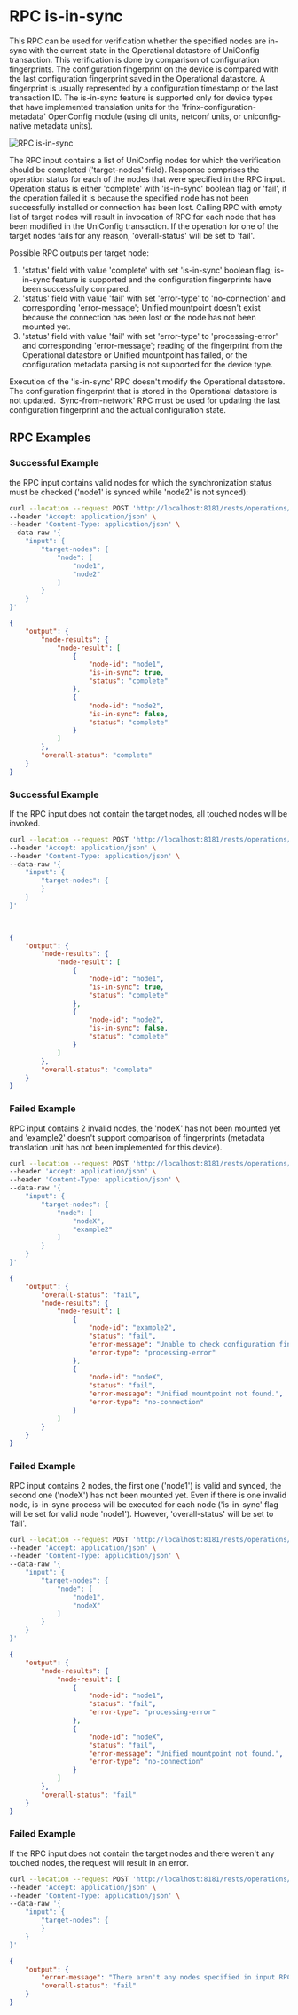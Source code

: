 # RPC is-in-sync

This RPC can be used for verification whether the specified nodes are
in-sync with the current state in the Operational datastore of UniConfig
transaction. This verification is done by comparison of configuration
fingerprints. The configuration fingerprint on the device is compared
with the last configuration fingerprint saved in the Operational
datastore. A fingerprint is usually represented by a configuration
timestamp or the last transaction ID. The is-in-sync feature is
supported only for device types that have implemented translation units
for the 'frinx-configuration-metadata' OpenConfig module (using cli
units, netconf units, or uniconfig-native metadata units).

![RPC is-in-sync](RPC_is-in-sync-RPC_is_in_sync.svg)

The RPC input contains a list of UniConfig nodes for which the
verification should be completed ('target-nodes' field). Response
comprises the operation status for each of the nodes that were specified
in the RPC input. Operation status is either 'complete' with
'is-in-sync' boolean flag or 'fail', if the operation failed it is
because the specified node has not been successfully installed or
connection has been lost. Calling RPC with empty list of target nodes
will result in invocation of RPC for each node that has been modified in
the UniConfig transaction. If the operation for one of the target nodes
fails for any reason, 'overall-status' will be set to 'fail'.

Possible RPC outputs per target node:

1. 'status' field with value 'complete' with set 'is-in-sync' boolean
    flag; is-in-sync feature is supported and the configuration
    fingerprints have been successfully compared.
2. 'status' field with value 'fail' with set 'error-type' to
    'no-connection' and corresponding 'error-message'; Unified
    mountpoint doesn't exist because the connection has been lost or the
    node has not been mounted yet.
3. 'status' field with value 'fail' with set 'error-type' to
    'processing-error' and corresponding 'error-message'; reading of the
    fingerprint from the Operational datastore or Unified mountpoint has
    failed, or the configuration metadata parsing is not supported for
    the device type.

Execution of the 'is-in-sync' RPC doesn't modify the Operational
datastore. The configuration fingerprint that is stored in the
Operational datastore is not updated. 'Sync-from-network' RPC must be
used for updating the last configuration fingerprint and the actual
configuration state.

## RPC Examples

### Successful Example

the RPC input contains valid nodes for which the synchronization status
must be checked ('node1' is synced while 'node2' is not synced):

```bash RPC Request
curl --location --request POST 'http://localhost:8181/rests/operations/uniconfig-manager:is-in-sync' \
--header 'Accept: application/json' \
--header 'Content-Type: application/json' \
--data-raw '{
    "input": {
        "target-nodes": {
            "node": [
                "node1",
                "node2"
            ]
        }
    }
}'
```

```json RPC Response, Status: 200
{
    "output": {
        "node-results": {
            "node-result": [
                {
                    "node-id": "node1",
                    "is-in-sync": true,
                    "status": "complete"
                },
                {
                    "node-id": "node2",
                    "is-in-sync": false,
                    "status": "complete"
                }
            ]
        },
        "overall-status": "complete"
    }
}
```
### Successful Example

If the RPC input does not contain the target nodes, all touched nodes
will be invoked.

```bash RPC Request
curl --location --request POST 'http://localhost:8181/rests/operations/uniconfig-manager:is-in-sync' \
--header 'Accept: application/json' \
--header 'Content-Type: application/json' \
--data-raw '{
    "input": {
        "target-nodes": {
        }
    }
}'
```

```json RPC Response, Status: 200
    

{
    "output": {
        "node-results": {
            "node-result": [
                {
                    "node-id": "node1",
                    "is-in-sync": true,
                    "status": "complete"
                },
                {
                    "node-id": "node2",
                    "is-in-sync": false,
                    "status": "complete"
                }
            ]
        },
        "overall-status": "complete"
    }
}

```

### Failed Example

RPC input contains 2 invalid nodes, the 'nodeX' has not been mounted yet
and 'example2' doesn't support comparison of fingerprints (metadata
translation unit has not been implemented for this device).

```bash RPC Request
curl --location --request POST 'http://localhost:8181/rests/operations/uniconfig-manager:is-in-sync' \
--header 'Accept: application/json' \
--header 'Content-Type: application/json' \
--data-raw '{
    "input": {
        "target-nodes": {
            "node": [
                "nodeX",
                "example2"
            ]
        }
    }
}'
```

```json RPC Response, Status: 200
{
    "output": {
        "overall-status": "fail",
        "node-results": {
            "node-result": [
                {
                    "node-id": "example2",
                    "status": "fail",
                    "error-message": "Unable to check configuration fingerprint - parsing of configuration fingerprint is not implemented for this device type.",
                    "error-type": "processing-error"
                },
                {
                    "node-id": "nodeX",
                    "status": "fail",
                    "error-message": "Unified mountpoint not found.",
                    "error-type": "no-connection"
                }
            ]
        }
    }
}
```

### Failed Example

RPC input contains 2 nodes, the first one ('node1') is valid and synced,
the second one ('nodeX') has not been mounted yet. Even if there is one
invalid node, is-in-sync process will be executed for each node
('is-in-sync' flag will be set for valid node 'node1'). However,
'overall-status' will be set to 'fail'.

```bash RPC Request
curl --location --request POST 'http://localhost:8181/rests/operations/uniconfig-manager:is-in-sync' \
--header 'Accept: application/json' \
--header 'Content-Type: application/json' \
--data-raw '{
    "input": {
        "target-nodes": {
            "node": [
                "node1",
                "nodeX"
            ]
        }
    }
}'
```

```json RPC Response, Status: 200
{
    "output": {
        "node-results": {
            "node-result": [
                {
                    "node-id": "node1",
                    "status": "fail",
                    "error-type": "processing-error"
                },
                {
                    "node-id": "nodeX",
                    "status": "fail",
                    "error-message": "Unified mountpoint not found.",
                    "error-type": "no-connection"
                }
            ]
        },
        "overall-status": "fail"
    }
}
```

### Failed Example

If the RPC input does not contain the target nodes and there weren't any
touched nodes, the request will result in an error.

```bash RPC Request
curl --location --request POST 'http://localhost:8181/rests/operations/uniconfig-manager:is-in-sync' \
--header 'Accept: application/json' \
--header 'Content-Type: application/json' \
--data-raw '{
    "input": {
        "target-nodes": {
        }
    }
}'
```

```json RPC Response, Status: 200
{
    "output": {
        "error-message": "There aren't any nodes specified in input RPC and there aren't any touched nodes.",
        "overall-status": "fail"
    }
}
```
